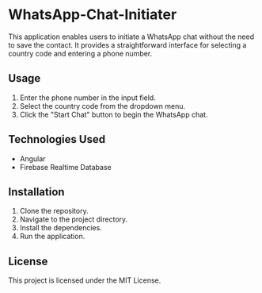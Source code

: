# WhatsApp-Chat-Initiater

This application enables users to initiate a WhatsApp chat without the need to save the contact. It provides a straightforward interface for selecting a country code and entering a phone number.

## Usage

1. Enter the phone number in the input field.
2. Select the country code from the dropdown menu.
3. Click the "Start Chat" button to begin the WhatsApp chat.

## Technologies Used

- Angular
- Firebase Realtime Database

## Installation

1. Clone the repository.
2. Navigate to the project directory.
3. Install the dependencies.
4. Run the application.

## License

This project is licensed under the MIT License.

